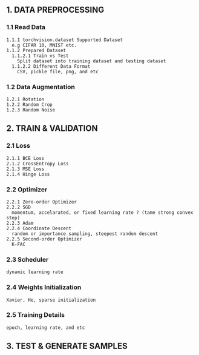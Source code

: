 ## 1. DATA PREPROCESSING ##
  ### 1.1 Read Data ###
    1.1.1 torchvision.dataset Supported Dataset
      e.g CIFAR 10, MNIST etc.
    1.1.2 Prepared Dataset
      1.1.2.1 Train vs Test
        Split dataset into training dataset and testing dataset
      1.1.2.2 Different Data Format
        CSV, pickle file, png, and etc
  ### 1.2 Data Augmentation
    1.2.1 Rotation
    1.2.2 Random Crop
    1.2.3 Random Noise
    
## 2. TRAIN & VALIDATION ##
  ### 2.1 Loss
    2.1.1 BCE Loss
    2.1.2 CrossEntropy Loss
    2.1.3 MSE Loss
    2.1.4 Hinge Loss
  ### 2.2 Optimizer
    2.2.1 Zero-order Optimizer
    2.2.2 SGD
      momentum, accelarated, or fixed learning rate ? (tame strong convex step)
    2.2.3 Adam
    2.2.4 Coordinate Descent
      random or importance sampling, steepest random descent
    2.2.5 Second-order Optimizer
      K-FAC   
  ### 2.3 Scheduler
    dynamic learning rate
  ### 2.4 Weights Initialization
    Xavier, He, sparse initialization
  ### 2.5 Training Details
    epoch, learning rate, and etc

## 3. TEST & GENERATE SAMPLES ##
